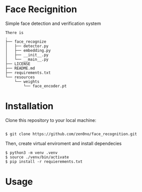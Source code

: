 # Face Recignition

Simple face detection and verification system
```
There is
.
├── face_recognize
│   ├── detector.py
│   ├── embedding.py
│   ├── __init__.py
│   └── __main__.py
├── LICENSE
├── README.md
├── requirements.txt
└── resources
    └── weights
        └── face_encoder.pt
```

# Installation

Clone this repository to your local machine:


```console

$ git clone https://github.com/zen0no/face_recognition.git

```


Then, create virtual enviroment and install dependecies

```console
$ python3 -m venv .venv
$ source ./venv/bin/activate
$ pip install -r requierements.txt
```

# Usage


